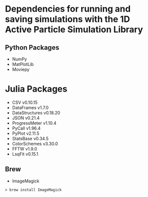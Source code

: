 # Dependencies for running and saving simulations with the 1D Active Particle Simulation Library

## Python Packages
- NumPy
- MatPlotLib
- Moviepy


# Julia Packages
- CSV v0.10.15
- DataFrames v1.7.0
- DataStructures v0.18.20
- JSON v0.21.4
- ProgressMeter v1.10.4
- PyCall v1.96.4
- PyPlot v2.11.5
- StatsBase v0.34.5
- ColorSchemes v3.30.0
- FFTW v1.9.0
- LsqFit v0.15.1

## Brew
- ImageMagick

```console
> brew install ImageMagick
```
